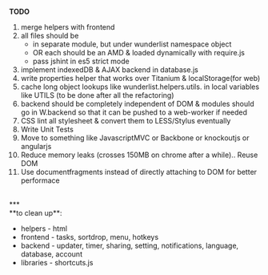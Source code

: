 **TODO**

1. merge helpers with frontend
2. all files should be 
   + in separate module, but under wunderlist namespace object
   + OR each should be an AMD & loaded dynamically with require.js
   + pass jshint in es5 strict mode
3. implement indexedDB & AJAX backend in database.js
4. write properties helper that works over Titanium & localStorage(for web)
4. cache long object lookups like wunderlist.helpers.utils. in local variables like UTILS (to be done after all the refactoring)
5. backend should be completely independent of DOM & modules should go in W.backend so that it can be pushed to a web-worker if needed
6. CSS lint all stylesheet & convert them to LESS/Stylus eventually
7. Write Unit Tests 
8. Move to something like JavascriptMVC or Backbone or knockoutjs or angularjs
9. Reduce memory leaks (crosses 150MB on chrome after a while).. Reuse DOM 
10. Use documentfragments instead of directly attaching to DOM for better performace

<br/>
***

<br/>
**to clean up**:

 * helpers - html
 * frontend - tasks, sortdrop, menu, hotkeys
 * backend - updater, timer, sharing, setting, notifications, language, database, account
 * libraries - shortcuts.js